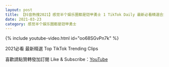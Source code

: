 ```yaml
---
layout: post
title: 【抖音熱搜2021】感觉半个娱乐圈都是铠甲勇士 1 TikTok Daily 最新必看精選合集2021 03 23
date: 2021-03-23
category: 感觉半个娱乐圈都是铠甲勇士
---
```


{% include youtube-video.html id="oo68SGvPn7k" %}

2021必看 最新精選 Top TikTok Trending Clips

喜歡請點贊轉發加訂閱 Like & Subscribe：[YouTube](https://www.youtube.com/channel/UCAoR7VcanIPd04uEq_GIylA/videos)

